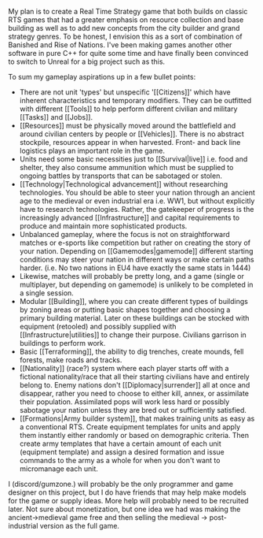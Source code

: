 My plan is to create a Real Time Strategy game that both builds on classic RTS games that had a greater emphasis on resource collection and base building as well as to add new concepts from the city builder and grand strategy genres. To be honest, I envision this as a sort of combination of Banished and Rise of Nations. I've been making games another other software in pure C++ for quite some time and have finally been convinced to switch to Unreal for a big project such as this.

To sum my gameplay aspirations up in a few bullet points:
* There are not unit 'types' but unspecific '[[Citizens]]' which have inherent characteristics and temporary modifiers. They can be outfitted with different [[Tools]] to help perform different civilian and military [[Tasks]] and [[Jobs]].
* [[Resources]] must be physically moved around the battlefield and around civilian centers by people or [[Vehicles]]. There is no abstract stockpile, resources appear in when harvested. Front- and back line logistics plays an important role in the game.
* Units need some basic necessities just to [[Survival|live]] i.e. food and shelter, they also consume ammunition which must be supplied to ongoing battles by transports that can be sabotaged or stolen.
* [[Technology|Technological advancement]] without researching technologies. You should be able to steer your nation through an ancient age to the medieval or even industrial era i.e. WW1, but without explicitly have to research technologies. Rather, the gatekeeper of progress is the increasingly advanced [[Infrastructure]] and capital requirements to produce and maintain more sophisticated products.
* Unbalanced gameplay, where the focus is not on straightforward matches or e-sports like competition but rather on creating the story of your nation. Depending on [[Gamemodes|gamemode]] different starting conditions may steer your nation in different ways or make certain paths harder. (i.e. No two nations in EU4 have exactly the same stats in 1444)
* Likewise, matches will probably be pretty long, and a game (single or multiplayer, but depending on gamemode) is unlikely to be completed in a single session.
* Modular [[Building]], where you can create different types of buildings by zoning areas or putting basic shapes together and choosing a primary building material. Later on these buildings can be stocked with equipment (retooled) and possibly supplied with [[Infrastructure|utilities]] to change their purpose. Civilians garrison in buildings to perform work.
* Basic [[Terraforming]], the ability to dig trenches, create mounds, fell forests, make roads and tracks.
* [[Nationality]] (race?) system where each player starts off with a fictional nationality/race that all their starting civilians have and entirely belong to. Enemy nations don't [[Diplomacy|surrender]] all at once and disappear, rather you need to choose to either kill, annex, or assimilate their population. Assimilated pops will work less hard or possibly sabotage your nation unless they are bred out or sufficiently satisfied. 
* [[Formations|Army builder system]], that makes training units as easy as a conventional RTS. Create equipment templates for units and apply them instantly either randomly or based on demographic criteria. Then create army templates that have a certain amount of each unit (equipment template) and assign a desired formation and issue commands to the army as a whole for when you don't want to micromanage each unit. 

I (discord/gumzone.) will probably be the only programmer and game designer on this project, but I do have friends that may help make models for the game or supply ideas. More help will probably need to be recruited later. Not sure about monetization, but one idea we had was making the ancient->medieval game free and then selling the medieval -> post-industrial version as the full game.
